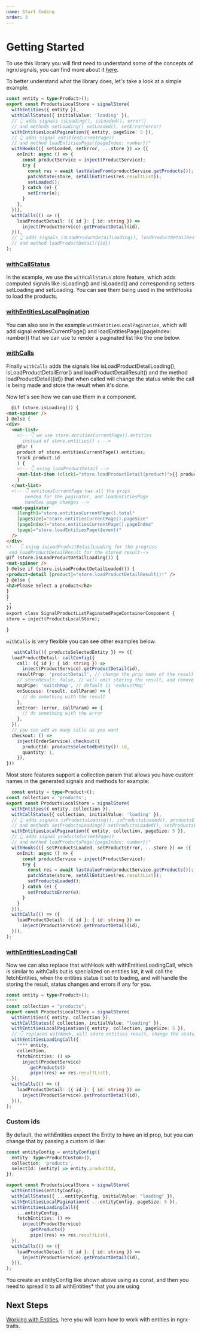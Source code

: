 ```yaml
---
name: Start Coding
order: 3
---
```


# Getting Started

To use this library you will first need to understand some of the concepts of ngrx/signals, you can find more about it [here](https://ngrx.io/guide/signals).

To better understand what the library does, let's take a look at a simple example.

```typescript
const entity = type<Product>();
export const ProductsLocalStore = signalStore(
  withEntities({ entity }),
  withCallStatus({ initialValue: 'loading' }),
  // 👆 adds signals isLoading(), isLoaded(), error()
  // and methods setLoading() setLoaded(), setError(error)
  withEntitiesLocalPagination({ entity, pageSize: 5 }),
  // 👆 adds signal entitiesCurrentPage()
  // and method loadEntitiesPage({pageIndex: number})"
  withHooks(({ setLoaded, setError, ...store }) => ({
    onInit: async () => {
      const productService = inject(ProductService);
      try {
        const res = await lastValueFrom(productService.getProducts());
        patchState(store, setAllEntities(res.resultList));
        setLoaded();
      } catch (e) {
        setError(e);
      }
    },
  })),
  withCalls(() => ({
    loadProductDetail: ({ id }: { id: string }) =>
      inject(ProductService).getProductDetail(id),
  })),
  // 👆 adds signals isLoadProductDetailLoading(), loadProductDetailResult()
  // and method loadProductDetail({id})
);
```

### [withCallStatus](/docs/traits/withCallStatus)

In the example, we use the `withCallStatus` store feature, which adds computed signals like isLoading() and isLoaded() and corresponding setters setLoading and setLoading. You can see them being used in the withHooks to load the products.

### [withEntitiesLocalPagination](/docs/traits/withEntitiesLocalPagination)

You can also see in the example `withEntitiesLocalPagination`, which will add signal entitiesCurrentPage() and loadEntitiesPage({pageIndex: number}) that we can use to render a paginated list like the one below.

### [withCalls](/docs/traits/withCalls)

Finally `withCalls` adds the signals like isLoadProductDetailLoading(), isLoadProductDetailError() and loadProductDetailResult() and the method loadProductDetail({id}) that when called will change the status while the call is being made and store the result when it's done.

Now let's see how we can use them in a component.

```html
  @if (store.isLoading()) {
<mat-spinner />
} @else {
<div>
  <mat-list>
    <!-- 👇 we use store.entitiesCurrentPage().entities 
      instead of store.entities() ↓ -->
    @for (
    product of store.entitiesCurrentPage().entities;
    track product.id
    ) {
    <!-- 👇 using loadProductDetail -->
    <mat-list-item (click)="store.loadProductDetail(product)">{{ product.name }}</mat-list-item>
    }
  </mat-list>
  <!-- 👇 entitiesCurrentPage has all the props
       needed for the paginator, and loadEntitiesPage 
       handles page changes -->
  <mat-paginator
    [length]="store.entitiesCurrentPage().total"
    [pageSize]="store.entitiesCurrentPage().pageSize"
    [pageIndex]="store.entitiesCurrentPage().pageIndex"
    (page)="store.loadEntitiesPage($event)"
  />
</div>
<!-- 👇 using isLoadProductDetailLoading for the progress 
 and loadProductDetailResult for the stored result-->
@if (store.isLoadProductDetailLoading()) {
<mat-spinner />
} @else if (store.isLoadProductDetailLoaded()) {
<product-detail [product]="store.loadProductDetailResult()!" />
} @else {
<h2>Please Select a product</h2>
}
}
`,
})
export class SignalProductListPaginatedPageContainerComponent {
store = inject(ProductsLocalStore);

}
```

`withCalls` is very flexible you can see other examples below.

```typescript
   withCalls(({ productsSelectedEntity }) => ({
  loadProductDetail: callConfig({
    call: ({ id }: { id: string }) =>
      inject(ProductService).getProductDetail(id),
    resultProp: 'productDetail', // change the prop name of the result
    // storeResult: false, // will omit storing the result, and remove the result prop from the store
    mapPipe: 'switchMap', // default is 'exhaustMap'
    onSuccess: (result, callParam) => {
      // do something with the result
    },
    onError: (error, callParam) => {
      // do something with the error
    },
  }),
  // you can add as many calls as you want
  checkout: () =>
    inject(OrderService).checkout({
      productId: productsSelectedEntity()!.id,
      quantity: 1,
    }),
}))
````

Most store features support a collection param that allows you have custom names in the generated signals and methods for example:

```typescript 
  const entity = type<Product>();
const collection = 'products';
export const ProductsLocalStore = signalStore(
  withEntities({ entity, collection }),
  withCallStatus({ collection, initialValue: 'loading' }),
  // 👆 adds signals isProductsLoading(), isProductsLoaded(), productsError()
  // and methods setProductsLoading() setProductsLoaded(), setProductsError(error)
  withEntitiesLocalPagination({ entity, collection, pageSize: 5 }),
  // 👆 adds signal productsCurrentPage()
  // and method loadProductsPage({pageIndex: number})"
  withHooks(({ setProductsLoaded, setProductsError, ...store }) => ({
    onInit: async () => {
      const productService = inject(ProductService);
      try {
        const res = await lastValueFrom(productService.getProducts());
        patchState(store, setAllEntities(res.resultList));
        setProductsLoaded();
      } catch (e) {
        setProductsError(e);
      }
    }
  })),
  withCalls(() => ({
    loadProductDetail: ({ id }: { id: string }) =>
      inject(ProductService).getProductDetail(id),
  })),
);
```

### [withEntitiesLoadingCall](/docs/traits/withEntitiesLoadingCall)

Now we can also replace that withHook with withEntitiesLoadingCall, which is similar to withCalls but is specialized on entities list,
it will call the fetchEntities, when the entities status it set to loading, and will handle the storing the result, status changes and errors if any for you.

```typescript
const entity = type<Product>();
****
const collection = "products";
export const ProductsLocalStore = signalStore(
  withEntities({ entity, collection }),
  withCallStatus({ collection, initialValue: "loading" }),
  withEntitiesLocalPagination({ entity, collection, pageSize: 5 }),
  // 👇 replaces withHook, will store entities result, change the status and handle errors
  withEntitiesLoadingCall({
    **** entity,
    collection,
    fetchEntities: () =>
      inject(ProductService)
        .getProducts()
        .pipe((res) => res.resultList),
  }),
  withCalls(() => ({
    loadProductDetail: ({ id }: { id: string }) =>
      inject(ProductService).getProductDetail(id),
  })),
);
```

### Custom ids

By default, the withEntities expect the Entity to have an id prop, but you can change that by passing a custom id like:

```typescript
const entityConfig = entityConfig({
  entity: type<ProductCustom>(),
  collection: 'products',
  selectId: (entity) => entity.productId,
});

export const ProductsLocalStore = signalStore(
  withEntities(entityConfig),
  withCallStatus({ ...entityConfig, initialValue: "loading" }),
  withEntitiesLocalPagination({ ...entityConfig, pageSize: 5 }),
  withEntitiesLoadingCall({
    ...entityConfig,
    fetchEntities: () =>
      inject(ProductService)
        .getProducts()
        .pipe((res) => res.resultList),
  }),
  withCalls(() => ({
    loadProductDetail: ({ id }: { id: string }) =>
      inject(ProductService).getProductDetail(id),
  })),
);
```

You create an entityConfig like shown above using as const, and then you need to spread it to all withEntities* that you are using

## Next Steps
[Working with Entities](/docs/getting-started/working-with-entities), here you will learn how to work with entities in ngrx-traits.
```

